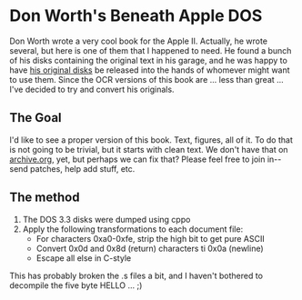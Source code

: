 # Don Worth's Beneath Apple DOS

Don Worth wrote a very cool book for the Apple II.  Actually, he wrote several,
but here is one of them that I happened to need.  He found a bunch of his disks
containing the original text in his garage, and he was happy to have [his
original disks][dons-disks] be released into the hands of whomever might want to
use them.  Since the OCR versions of this book are ... less than great ... I've
decided to try and convert his originals.


## The Goal

I'd like to see a proper version of this book.  Text, figures, all of it.  To do
that is not going to be trivial, but it starts with clean text.  We don't have
that on [archive.org][], yet, but perhaps we can fix that?  Please feel free to
join in--send patches, help add stuff, etc.


## The method

1. The DOS 3.3 disks were dumped using cppo
2. Apply the following transformations to each document file:
   * For characters 0xa0-0xfe, strip the high bit to get pure ASCII
   * Convert 0x0d and 0x8d (return) characters ti 0x0a (newline)
   * Escape all else in C-style

This has probably broken the .s files a bit, and I haven't bothered to decompile
the five byte HELLO ...  ;)

[dons-disks]: http://www.6502lane.net/2015/03/12/don-worths-beneath-apple-dos-original-text-files/
[archive.org]: https://archive.org/

